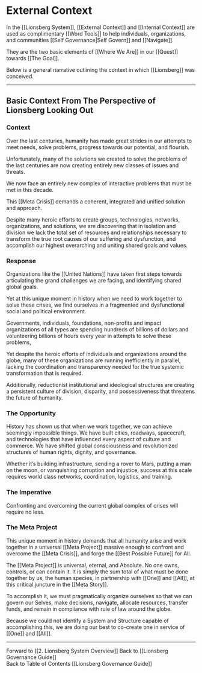 # External Context

In the [[Lionsberg System]], [[External Context]] and [[Internal Context]] are used as complimentary [[Word Tools]] to help individuals, organizations, and communities [[Self Governance|Self Govern]] and [[Navigate]]. 

They are the two basic elements of [[Where We Are]] in our [[Quest]] towards [[The Goal]].  

Below is a general narrative outlining the context in which [[Lionsberg]] was conceived. 

___

## Basic Context From The Perspective of Lionsberg Looking Out

### Context

Over the last centuries, humanity has made great strides in our attempts to meet needs, solve problems, progress towards our potential, and flourish.

Unfortunately, many of the solutions we created to solve the problems of the last centuries are now creating entirely new classes of issues and threats.

We now face an entirely new complex of interactive problems that must be met in this decade.

This [[Meta Crisis]] demands a coherent, integrated and unified solution and approach.

Despite many heroic efforts to create groups, technologies, networks, organizations, and solutions, we are discovering that in isolation and division we lack the total set of resources and relationships necessary to transform the true root causes of our suffering and dysfunction, and accomplish our highest overarching and uniting shared goals and values. 

### Response

Organizations like the [[United Nations]] have taken first steps towards articulating the grand challenges we are facing, and identifying shared global goals. 

Yet at this unique moment in history when we need to work together to solve these crises, we find ourselves in a fragmented and dysfunctional social and political environment. 

Governments, individuals, foundations, non-profits and impact organizations of all types are spending hundreds of billions of dollars and volunteering billions of hours every year in attempts to solve these problems, 

Yet despite the heroic efforts of individuals and organizations around the globe, many of these organizations are running inefficiently in parallel, lacking the coordination and transparency needed for the true systemic transformation that is required. 

Additionally, reductionist institutional and ideological structures are creating a persistent culture of division, disparity, and possessiveness that threatens the future of humanity.

### The Opportunity 

History has shown us that when we work together, we can achieve seemingly impossible things. We have built cities, roadways, spacecraft, and technologies that have influenced every aspect of culture and commerce. We have shifted global consciousness and revolutionized structures of human rights, dignity, and governance. 

Whether it’s building infrastructure, sending a rover to Mars, putting a man on the moon, or vanquishing corruption and injustice, success at this scale requires world class networks, coordination, logistics, and training.

### The Imperative 

Confronting and overcoming the current global complex of crises will require no less.

### The Meta Project

This unique moment in history demands that all humanity arise and work together in a universal [[Meta Project]] massive enough to confront and overcome the [[Meta Crisis]], and forge the [[Best Possible Future]] for All. 

The [[Meta Project]] is universal, eternal, and Absolute. No one owns, controls, or can contain it. It is simply the sum total of what must be done together by us, the human species, in partnership with [[One]] and [[All]], at this critical juncture in the [[Meta Story]]. 

To accomplish it, we must pragmatically organize ourselves so that we can govern our Selves, make decisions, navigate, allocate resources, transfer funds, and remain in compliance with rule of law around the globe. 

Because we could not identify a System and Structure capable of accomplishing this, we are doing our best to co-create one in service of [[One]] and [[All]]. 

___

Forward to [[2. Lionsberg System Overview]] 
Back to [[Lionsberg Governance Guide]]      
Back to Table of Contents [[Lionsberg Governance Guide]]